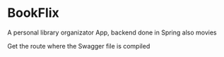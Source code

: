 # BookFlix
A personal library organizator App, backend done in Spring
also movies

Get the route where the Swagger file is compiled
